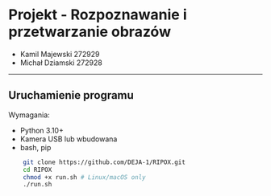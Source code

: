 # Projekt - Rozpoznawanie i przetwarzanie obrazów

- Kamil Majewski 272929
- Michał Dziamski 272928

------------------------------
Uruchamienie programu
------------------------------
Wymagania:
- Python 3.10+
- Kamera USB lub wbudowana
- bash, pip

```bash
    git clone https://github.com/DEJA-1/RIPOX.git
    cd RIPOX
    chmod +x run.sh # Linux/macOS only 
    ./run.sh
```